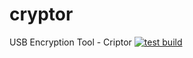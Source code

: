 # cryptor
USB Encryption Tool - Criptor
[![test build](https://img.shields.io/badge/build_by-99xt-orange.svg?logo=data:image/png;base64,iVBORw0KGgoAAAANSUhEUgAAAA0AAAAHCAQAAAB5eQ+RAAAAi0lEQVQIHQXBMSsEAACA0Y/pVuXKqOQnKIpBcatBMrHZjSyWs9kNOv/AeAsGo1KMkozqysgPeN5LtuzLogMbkuwYKGe+PZr5cO/Ln6FdU8u28+BYeJNzF66xYOh2zqjTZq333k+bXfbbXaOeO0pWTVzJnhdjWfNqYCXzpp7k0KcTSSZulCRJkiRL+gdEh239r7UNvAAAAABJRU5ErkJggg==)](http://www.99xtechnology.com/)

